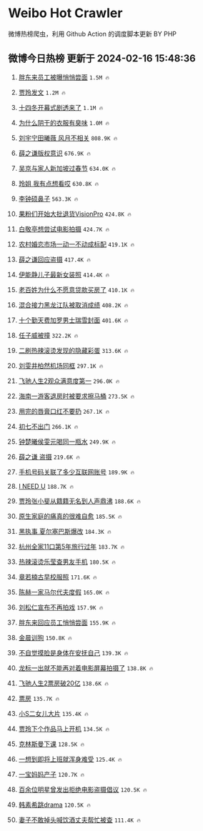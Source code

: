 # Weibo Hot Crawler 



微博热榜爬虫，利用 Github Action 的调度脚本更新 BY PHP 


## 微博今日热榜 更新于 2024-02-16 15:48:36 
1. [胖东来员工被曝悄悄尝面](https://s.weibo.com/weibo?q=%23%E8%83%96%E4%B8%9C%E6%9D%A5%E5%91%98%E5%B7%A5%E8%A2%AB%E6%9B%9D%E6%82%84%E6%82%84%E5%B0%9D%E9%9D%A2%23&t=31&band_rank=1&Refer=top) `1.5M 🔥` 

1. [贾玲发文](https://s.weibo.com/weibo?q=%E8%B4%BE%E7%8E%B2%E5%8F%91%E6%96%87&t=31&band_rank=2&Refer=top) `1.2M 🔥` 

1. [十四冬开幕式剧透来了](https://s.weibo.com/weibo?q=%23%E5%8D%81%E5%9B%9B%E5%86%AC%E5%BC%80%E5%B9%95%E5%BC%8F%E5%89%A7%E9%80%8F%E6%9D%A5%E4%BA%86%23&t=31&band_rank=3&Refer=top) `1.1M 🔥` 

1. [为什么阴干的衣服有臭味](https://s.weibo.com/weibo?q=%E4%B8%BA%E4%BB%80%E4%B9%88%E9%98%B4%E5%B9%B2%E7%9A%84%E8%A1%A3%E6%9C%8D%E6%9C%89%E8%87%AD%E5%91%B3&t=31&band_rank=4&Refer=top) `1.0M 🔥` 

1. [刘宇宁田曦薇 风月不相关](https://s.weibo.com/weibo?q=%E5%88%98%E5%AE%87%E5%AE%81%E7%94%B0%E6%9B%A6%E8%96%87%20%E9%A3%8E%E6%9C%88%E4%B8%8D%E7%9B%B8%E5%85%B3&t=31&band_rank=5&Refer=top) `808.9K 🔥` 

1. [薛之谦版权意识](https://s.weibo.com/weibo?q=%E8%96%9B%E4%B9%8B%E8%B0%A6%E7%89%88%E6%9D%83%E6%84%8F%E8%AF%86&t=31&band_rank=6&Refer=top) `676.9K 🔥` 

1. [吴京与家人新加坡过春节](https://s.weibo.com/weibo?q=%23%E5%90%B4%E4%BA%AC%E4%B8%8E%E5%AE%B6%E4%BA%BA%E6%96%B0%E5%8A%A0%E5%9D%A1%E8%BF%87%E6%98%A5%E8%8A%82%23&t=31&band_rank=7&Refer=top) `634.0K 🔥` 

1. [玲姐 我有点想看哎](https://s.weibo.com/weibo?q=%E7%8E%B2%E5%A7%90%20%E6%88%91%E6%9C%89%E7%82%B9%E6%83%B3%E7%9C%8B%E5%93%8E&t=31&band_rank=8&Refer=top) `630.8K 🔥` 

1. [李钟硕鼻子](https://s.weibo.com/weibo?q=%E6%9D%8E%E9%92%9F%E7%A1%95%E9%BC%BB%E5%AD%90&t=31&band_rank=9&Refer=top) `563.3K 🔥` 

1. [果粉们开始大批退货VisionPro](https://s.weibo.com/weibo?q=%23%E6%9E%9C%E7%B2%89%E4%BB%AC%E5%BC%80%E5%A7%8B%E5%A4%A7%E6%89%B9%E9%80%80%E8%B4%A7VisionPro%23&t=31&band_rank=10&Refer=top) `424.8K 🔥` 

1. [白敬亭想尝试电影拍摄](https://s.weibo.com/weibo?q=%23%E7%99%BD%E6%95%AC%E4%BA%AD%E6%83%B3%E5%B0%9D%E8%AF%95%E7%94%B5%E5%BD%B1%E6%8B%8D%E6%91%84%23&t=31&band_rank=11&Refer=top) `424.7K 🔥` 

1. [农村婚恋市场一动一不动成标配](https://s.weibo.com/weibo?q=%23%E5%86%9C%E6%9D%91%E5%A9%9A%E6%81%8B%E5%B8%82%E5%9C%BA%E4%B8%80%E5%8A%A8%E4%B8%80%E4%B8%8D%E5%8A%A8%E6%88%90%E6%A0%87%E9%85%8D%23&t=31&band_rank=12&Refer=top) `419.1K 🔥` 

1. [薛之谦回应盗摄](https://s.weibo.com/weibo?q=%23%E8%96%9B%E4%B9%8B%E8%B0%A6%E5%9B%9E%E5%BA%94%E7%9B%97%E6%91%84%23&t=31&band_rank=13&Refer=top) `417.4K 🔥` 

1. [伊能静儿子最新女装照](https://s.weibo.com/weibo?q=%23%E4%BC%8A%E8%83%BD%E9%9D%99%E5%84%BF%E5%AD%90%E6%9C%80%E6%96%B0%E5%A5%B3%E8%A3%85%E7%85%A7%23&t=31&band_rank=14&Refer=top) `414.4K 🔥` 

1. [老百姓为什么不愿意贷款买房了](https://s.weibo.com/weibo?q=%23%E8%80%81%E7%99%BE%E5%A7%93%E4%B8%BA%E4%BB%80%E4%B9%88%E4%B8%8D%E6%84%BF%E6%84%8F%E8%B4%B7%E6%AC%BE%E4%B9%B0%E6%88%BF%E4%BA%86%23&t=31&band_rank=15&Refer=top) `410.1K 🔥` 

1. [混合接力黑龙江队被取消成绩](https://s.weibo.com/weibo?q=%23%E6%B7%B7%E5%90%88%E6%8E%A5%E5%8A%9B%E9%BB%91%E9%BE%99%E6%B1%9F%E9%98%9F%E8%A2%AB%E5%8F%96%E6%B6%88%E6%88%90%E7%BB%A9%23&t=31&band_rank=16&Refer=top) `408.2K 🔥` 

1. [十个勤天费加罗男士瑞雪封面](https://s.weibo.com/weibo?q=%23%E5%8D%81%E4%B8%AA%E5%8B%A4%E5%A4%A9%E8%B4%B9%E5%8A%A0%E7%BD%97%E7%94%B7%E5%A3%AB%E7%91%9E%E9%9B%AA%E5%B0%81%E9%9D%A2%23&t=31&band_rank=17&Refer=top) `401.6K 🔥` 

1. [任子威被撞](https://s.weibo.com/weibo?q=%E4%BB%BB%E5%AD%90%E5%A8%81%E8%A2%AB%E6%92%9E&t=31&band_rank=18&Refer=top) `322.2K 🔥` 

1. [二刷热辣滚烫发现的隐藏彩蛋](https://s.weibo.com/weibo?q=%23%E4%BA%8C%E5%88%B7%E7%83%AD%E8%BE%A3%E6%BB%9A%E7%83%AB%E5%8F%91%E7%8E%B0%E7%9A%84%E9%9A%90%E8%97%8F%E5%BD%A9%E8%9B%8B%23&t=31&band_rank=19&Refer=top) `313.6K 🔥` 

1. [刘雯井柏然机场同框](https://s.weibo.com/weibo?q=%E5%88%98%E9%9B%AF%E4%BA%95%E6%9F%8F%E7%84%B6%E6%9C%BA%E5%9C%BA%E5%90%8C%E6%A1%86&t=31&band_rank=20&Refer=top) `297.1K 🔥` 

1. [飞驰人生2观众满意度第一](https://s.weibo.com/weibo?q=%23%E9%A3%9E%E9%A9%B0%E4%BA%BA%E7%94%9F2%E8%A7%82%E4%BC%97%E6%BB%A1%E6%84%8F%E5%BA%A6%E7%AC%AC%E4%B8%80%23&t=31&band_rank=21&Refer=top) `296.0K 🔥` 

1. [海南一游客退房时被要求擦马桶](https://s.weibo.com/weibo?q=%23%E6%B5%B7%E5%8D%97%E4%B8%80%E6%B8%B8%E5%AE%A2%E9%80%80%E6%88%BF%E6%97%B6%E8%A2%AB%E8%A6%81%E6%B1%82%E6%93%A6%E9%A9%AC%E6%A1%B6%23&t=31&band_rank=22&Refer=top) `273.5K 🔥` 

1. [用完的唇膏口红不要扔](https://s.weibo.com/weibo?q=%E7%94%A8%E5%AE%8C%E7%9A%84%E5%94%87%E8%86%8F%E5%8F%A3%E7%BA%A2%E4%B8%8D%E8%A6%81%E6%89%94&t=31&band_rank=23&Refer=top) `267.1K 🔥` 

1. [初七不出门](https://s.weibo.com/weibo?q=%23%E5%88%9D%E4%B8%83%E4%B8%8D%E5%87%BA%E9%97%A8%23&t=31&band_rank=24&Refer=top) `266.1K 🔥` 

1. [钟楚曦侯雯元喝同一瓶水](https://s.weibo.com/weibo?q=%23%E9%92%9F%E6%A5%9A%E6%9B%A6%E4%BE%AF%E9%9B%AF%E5%85%83%E5%96%9D%E5%90%8C%E4%B8%80%E7%93%B6%E6%B0%B4%23&t=31&band_rank=25&Refer=top) `249.9K 🔥` 

1. [薛之谦 盗摄](https://s.weibo.com/weibo?q=%E8%96%9B%E4%B9%8B%E8%B0%A6%20%E7%9B%97%E6%91%84&t=31&band_rank=26&Refer=top) `219.6K 🔥` 

1. [手机号码关联了多少互联网账号](https://s.weibo.com/weibo?q=%E6%89%8B%E6%9C%BA%E5%8F%B7%E7%A0%81%E5%85%B3%E8%81%94%E4%BA%86%E5%A4%9A%E5%B0%91%E4%BA%92%E8%81%94%E7%BD%91%E8%B4%A6%E5%8F%B7&t=31&band_rank=27&Refer=top) `189.9K 🔥` 

1. [I NEED U](https://s.weibo.com/weibo?q=I%20NEED%20U&t=31&band_rank=28&Refer=top) `188.7K 🔥` 

1. [贾玲张小斐从籍籍无名到人声鼎沸](https://s.weibo.com/weibo?q=%23%E8%B4%BE%E7%8E%B2%E5%BC%A0%E5%B0%8F%E6%96%90%E4%BB%8E%E7%B1%8D%E7%B1%8D%E6%97%A0%E5%90%8D%E5%88%B0%E4%BA%BA%E5%A3%B0%E9%BC%8E%E6%B2%B8%23&t=31&band_rank=29&Refer=top) `188.6K 🔥` 

1. [原生家庭的痛真的很难自愈](https://s.weibo.com/weibo?q=%E5%8E%9F%E7%94%9F%E5%AE%B6%E5%BA%AD%E7%9A%84%E7%97%9B%E7%9C%9F%E7%9A%84%E5%BE%88%E9%9A%BE%E8%87%AA%E6%84%88&t=31&band_rank=30&Refer=top) `185.5K 🔥` 

1. [黑执事 夏尔塞巴斯爆改](https://s.weibo.com/weibo?q=%E9%BB%91%E6%89%A7%E4%BA%8B%20%E5%A4%8F%E5%B0%94%E5%A1%9E%E5%B7%B4%E6%96%AF%E7%88%86%E6%94%B9&t=31&band_rank=31&Refer=top) `184.3K 🔥` 

1. [杭州全家11口第5年旅行过年](https://s.weibo.com/weibo?q=%23%E6%9D%AD%E5%B7%9E%E5%85%A8%E5%AE%B611%E5%8F%A3%E7%AC%AC5%E5%B9%B4%E6%97%85%E8%A1%8C%E8%BF%87%E5%B9%B4%23&t=31&band_rank=32&Refer=top) `183.7K 🔥` 

1. [热辣滚烫乐莹查男友手机](https://s.weibo.com/weibo?q=%23%E7%83%AD%E8%BE%A3%E6%BB%9A%E7%83%AB%E4%B9%90%E8%8E%B9%E6%9F%A5%E7%94%B7%E5%8F%8B%E6%89%8B%E6%9C%BA%23&t=31&band_rank=33&Refer=top) `180.5K 🔥` 

1. [章若楠古早校服照](https://s.weibo.com/weibo?q=%23%E7%AB%A0%E8%8B%A5%E6%A5%A0%E5%8F%A4%E6%97%A9%E6%A0%A1%E6%9C%8D%E7%85%A7%23&t=31&band_rank=34&Refer=top) `171.6K 🔥` 

1. [陈赫一家马尔代夫度假](https://s.weibo.com/weibo?q=%23%E9%99%88%E8%B5%AB%E4%B8%80%E5%AE%B6%E9%A9%AC%E5%B0%94%E4%BB%A3%E5%A4%AB%E5%BA%A6%E5%81%87%23&t=31&band_rank=35&Refer=top) `165.0K 🔥` 

1. [刘松仁宣布不再拍戏](https://s.weibo.com/weibo?q=%23%E5%88%98%E6%9D%BE%E4%BB%81%E5%AE%A3%E5%B8%83%E4%B8%8D%E5%86%8D%E6%8B%8D%E6%88%8F%23&t=31&band_rank=36&Refer=top) `157.9K 🔥` 

1. [胖东来回应员工悄悄尝面](https://s.weibo.com/weibo?q=%23%E8%83%96%E4%B8%9C%E6%9D%A5%E5%9B%9E%E5%BA%94%E5%91%98%E5%B7%A5%E6%82%84%E6%82%84%E5%B0%9D%E9%9D%A2%23&t=31&band_rank=37&Refer=top) `155.9K 🔥` 

1. [金晨训狗](https://s.weibo.com/weibo?q=%E9%87%91%E6%99%A8%E8%AE%AD%E7%8B%97&t=31&band_rank=38&Refer=top) `150.8K 🔥` 

1. [不自觉摸脸是身体在安抚自己](https://s.weibo.com/weibo?q=%23%E4%B8%8D%E8%87%AA%E8%A7%89%E6%91%B8%E8%84%B8%E6%98%AF%E8%BA%AB%E4%BD%93%E5%9C%A8%E5%AE%89%E6%8A%9A%E8%87%AA%E5%B7%B1%23&t=31&band_rank=39&Refer=top) `139.3K 🔥` 

1. [龙标一出就不能再对着电影屏幕拍摄了](https://s.weibo.com/weibo?q=%23%E9%BE%99%E6%A0%87%E4%B8%80%E5%87%BA%E5%B0%B1%E4%B8%8D%E8%83%BD%E5%86%8D%E5%AF%B9%E7%9D%80%E7%94%B5%E5%BD%B1%E5%B1%8F%E5%B9%95%E6%8B%8D%E6%91%84%E4%BA%86%23&t=31&band_rank=40&Refer=top) `138.8K 🔥` 

1. [飞驰人生2票房破20亿](https://s.weibo.com/weibo?q=%23%E9%A3%9E%E9%A9%B0%E4%BA%BA%E7%94%9F2%E7%A5%A8%E6%88%BF%E7%A0%B420%E4%BA%BF%23&t=31&band_rank=41&Refer=top) `138.6K 🔥` 

1. [票房](https://s.weibo.com/weibo?q=%E7%A5%A8%E6%88%BF&t=31&band_rank=42&Refer=top) `135.7K 🔥` 

1. [小S二女儿大片](https://s.weibo.com/weibo?q=%23%E5%B0%8FS%E4%BA%8C%E5%A5%B3%E5%84%BF%E5%A4%A7%E7%89%87%23&t=31&band_rank=43&Refer=top) `135.4K 🔥` 

1. [贾玲下个作品马上开机](https://s.weibo.com/weibo?q=%E8%B4%BE%E7%8E%B2%E4%B8%8B%E4%B8%AA%E4%BD%9C%E5%93%81%E9%A9%AC%E4%B8%8A%E5%BC%80%E6%9C%BA&t=31&band_rank=44&Refer=top) `134.5K 🔥` 

1. [克林斯曼下课](https://s.weibo.com/weibo?q=%23%E5%85%8B%E6%9E%97%E6%96%AF%E6%9B%BC%E4%B8%8B%E8%AF%BE%23&t=31&band_rank=45&Refer=top) `128.5K 🔥` 

1. [一想到即将上班就浑身难受](https://s.weibo.com/weibo?q=%E4%B8%80%E6%83%B3%E5%88%B0%E5%8D%B3%E5%B0%86%E4%B8%8A%E7%8F%AD%E5%B0%B1%E6%B5%91%E8%BA%AB%E9%9A%BE%E5%8F%97&t=31&band_rank=46&Refer=top) `125.4K 🔥` 

1. [一宝妈妈产子](https://s.weibo.com/weibo?q=%E4%B8%80%E5%AE%9D%E5%A6%88%E5%A6%88%E4%BA%A7%E5%AD%90&t=31&band_rank=47&Refer=top) `120.7K 🔥` 

1. [百余位明星曾发出拒绝电影盗摄倡议](https://s.weibo.com/weibo?q=%23%E7%99%BE%E4%BD%99%E4%BD%8D%E6%98%8E%E6%98%9F%E6%9B%BE%E5%8F%91%E5%87%BA%E6%8B%92%E7%BB%9D%E7%94%B5%E5%BD%B1%E7%9B%97%E6%91%84%E5%80%A1%E8%AE%AE%23&t=31&band_rank=48&Refer=top) `120.5K 🔥` 

1. [韩素希跳drama](https://s.weibo.com/weibo?q=%23%E9%9F%A9%E7%B4%A0%E5%B8%8C%E8%B7%B3drama%23&t=31&band_rank=49&Refer=top) `120.5K 🔥` 

1. [妻子不敢掉头喊饮酒丈夫帮忙被查](https://s.weibo.com/weibo?q=%23%E5%A6%BB%E5%AD%90%E4%B8%8D%E6%95%A2%E6%8E%89%E5%A4%B4%E5%96%8A%E9%A5%AE%E9%85%92%E4%B8%88%E5%A4%AB%E5%B8%AE%E5%BF%99%E8%A2%AB%E6%9F%A5%23&t=31&band_rank=50&Refer=top) `111.4K 🔥` 

